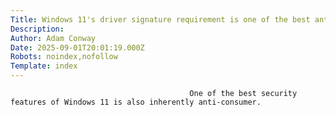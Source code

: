 ```yaml
---
Title: Windows 11's driver signature requirement is one of the best anti-consumer security features out there
Description: 
Author: Adam Conway
Date: 2025-09-01T20:01:19.000Z
Robots: noindex,nofollow
Template: index
---
```


                                            One of the best security features of Windows 11 is also inherently anti-consumer.
                                        